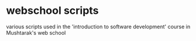 # webschool scripts
various scripts used in the 'introduction to software development' course in Mushtarak's web school
